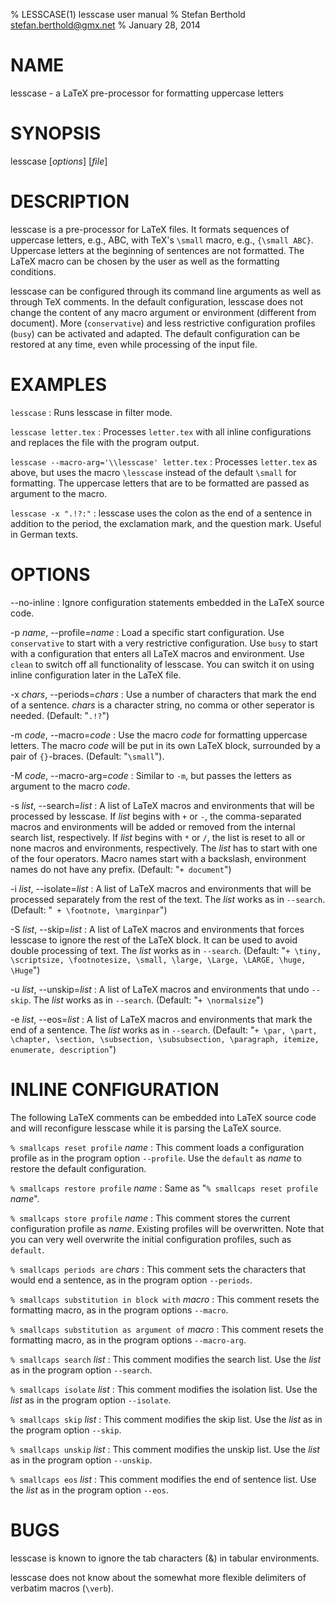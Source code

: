% LESSCASE(1) lesscase user manual
% Stefan Berthold <stefan.berthold@gmx.net>
% January 28, 2014

# NAME

lesscase - a LaTeX pre-processor for formatting uppercase letters

# SYNOPSIS

lesscase [*options*] [*file*]

# DESCRIPTION

lesscase is a pre-processor for LaTeX files. It formats sequences of uppercase letters, e.g., ABC, with TeX's `\small` macro, e.g., `{\small ABC}`. Uppercase letters at the beginning of sentences are not formatted. The LaTeX macro can be chosen by the user as well as the formatting conditions.

lesscase can be configured through its command line arguments as well as through TeX comments. In the default configuration, lesscase does not change the  content of  any  macro  argument  or  environment  (different  from document). More (`conservative`) and less restrictive configuration profiles (`busy`) can be activated and adapted. The default configuration can be restored at any time, even while processing of the input file.

# EXAMPLES

`lesscase`
:   Runs lesscase in filter mode.

`lesscase letter.tex`
:   Processes `letter.tex` with all inline configurations and replaces the file with the program output.

`lesscase --macro-arg='\\lesscase' letter.tex`
:   Processes `letter.tex` as above, but uses the macro `\lesscase` instead of the default `\small` for formatting. The uppercase letters that are to be formatted are passed as argument to the macro.

`lesscase -x ".!?:"`
:   lesscase uses the colon as the end of a sentence in addition to the period, the exclamation mark, and the question mark. Useful in German texts.

# OPTIONS

\--no-inline
:   Ignore configuration statements embedded in the LaTeX source code.

-p *name*, \--profile=*name*
:   Load a specific start configuration.
    Use `conservative` to start with a very restrictive configuration.
    Use `busy` to start with a configuration that enters all LaTeX macros and environment.
    Use `clean` to switch off all functionality of lesscase. You can switch it on using inline configuration later in the LaTeX file.

-x *chars*, \--periods=*chars*
:   Use a number of characters that mark the end of a sentence. *chars* is a character string, no comma or other seperator is needed.
    (Default: "`.!?`")

-m *code*, \--macro=*code*
:   Use the macro *code* for formatting uppercase letters. The macro *code* will be put in its own LaTeX block, surrounded by a pair of `{}`-braces.
    (Default: "`\small`").

-M *code*, \--macro-arg=*code*
:   Similar to `-m`, but passes the letters as argument to the macro *code*.

-s *list*, \--search=*list*
:   A list of LaTeX macros and environments that will be processed by lesscase.
    If *list* begins with `+` or `-`, the comma-separated macros and environments will be added or removed from the internal search list, respectively.
    If *list* begins with `*` or `/`, the list is reset to all or none macros and environments, respectively.
    The *list* has to start with one of the four operators.
    Macro names start with a backslash, environment names do not have any prefix.
    (Default: "`+ document`")

-i *list*, \--isolate=*list*
:   A list of LaTeX macros and environments that will be processed separately from the rest of the text.
    The *list* works as in `--search`.
    (Default: "` + \footnote, \marginpar`")

-S *list*, \--skip=*list*
:   A list of LaTeX macros and environments that forces lesscase to ignore the rest of the LaTeX block. It can be used to avoid double processing of text.
    The *list* works as in `--search`.
    (Default: "`+ \tiny, \scriptsize, \footnotesize, \small, \large, \Large, \LARGE, \huge, \Huge`")

-u *list*, \--unskip=*list*
:   A list of LaTeX macros and environments that undo `--skip`.
    The *list* works as in `--search`.
    (Default: "`+ \normalsize`")

-e *list*, \--eos=*list*
:   A list of LaTeX macros and environments that mark the end of a sentence.
    The *list* works as in `--search`.
    (Default: "`+ \par, \part, \chapter, \section, \subsection, \subsubsection, \paragraph, itemize, enumerate, description`")

# INLINE CONFIGURATION

The following LaTeX comments can be embedded into LaTeX source code and will reconfigure lesscase while it is parsing the LaTeX source.

`% smallcaps reset profile` *name*
:   This comment loads a configuration profile as in the program option `--profile`. Use the `default` as *name* to restore the default configuration.

`% smallcaps restore profile` *name*
:   Same as "`% smallcaps reset profile` *name*".

`% smallcaps store profile` *name*
:   This comment stores the current configuration profile as *name*. Existing profiles will be overwritten. Note that you can very well overwrite the initial configuration profiles, such as `default`.

`% smallcaps periods are` *chars*
:   This comment sets the characters that would end a sentence, as in the program option `--periods`.

`% smallcaps substitution in block with` *macro*
:   This comment resets the formatting macro, as in the program options `--macro`.

`% smallcaps substitution as argument of` *macro*
:   This comment resets the formatting macro, as in the program options `--macro-arg`.

`% smallcaps search` *list*
:   This comment modifies the search list.
    Use the *list* as in the program option `--search`.

`% smallcaps isolate` *list*
:   This comment modifies the isolation list.
    Use the *list* as in the program option `--isolate`.

`% smallcaps skip` *list*
:   This comment modifies the skip list.
    Use the *list* as in the program option `--skip`.

`% smallcaps unskip` *list*
:   This comment modifies the unskip list.
    Use the *list* as in the program option `--unskip`.

`% smallcaps eos` *list*
:   This comment modifies the end of sentence list.
    Use the *list* as in the program option `--eos`.

# BUGS

lesscase is known to ignore the tab characters (&) in tabular environments.

lesscase does not know about the somewhat more flexible delimiters of verbatim macros (`\verb`).
